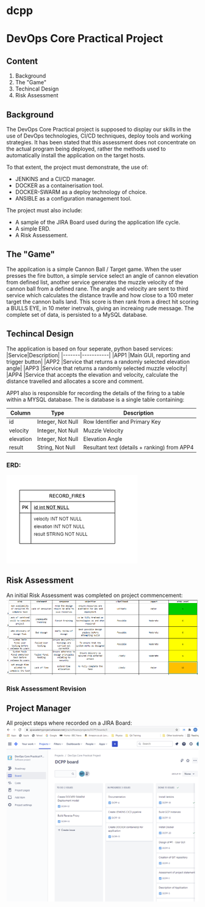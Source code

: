 # dcpp
# DevOps Core Practical Project

## Content
1. Background
2. The "Game"
3. Techincal Design
3. Risk Assessment 


## Background
The DevOps Core Practical project is supposed to display our skills in the use of DevOps technologies, CI/CD techniques, deploy tools and working strategies. It has been stated that this assessment does not concentrate on the actual program being deployed, rather the methods used to automatically install the application on the target hosts.

To that extent, the project must demonstrate, the use of:
* JENKINS and a CI/CD manager.
* DOCKER as a containerisation tool.
* DOCKER-SWARM as a deploy technology of choice.
* ANSIBLE as a configuration management tool.

The project must also include:
* A sample of the JIRA Board used during the application life cycle.
* A simple ERD.
* A Risk Assessement.


## The "Game"
The appilcation is a simple Cannon Ball / Target game. When the user presses the fire 
button, a simple service select an angle of cannon elevation from defined list, 
another service generates the muzzle velocity of the cannon ball from a defined rane.
The angle and velocity are sent to third service which calculates the distance travlle and how close to a 100 meter target the cannon balls land. This score is then rank from 
a direct hit scoring a BULLS EYE, in 10 meter inetrvals, giving an increaing rude message.
The complete set of data, is persisted to a MySQL database.


## Techincal Design
The application is based on four seperate, python based services:
|Service|Description|
|-------|-----------|
|APP1   |Main GUI, reporting and trigger button|
|APP2   |Service that returns a randomly selected elevation angle|
|APP3   |Service that returns a randomly selected muzzle velocity|
|APP4   |Service that accepts the elevation and velocity, calculate the distance travelled and allocates a score and comment.

APP1 also is responsible for recording the details of the firing to a table within a MYSQL database. The is database is a single table containing:

|Column|Type|Description|
|------|----|-----------|
|id       |Integer, Not Null|Row Identifier and Primary Key|
|velocity |Integer, Not Null|Muzzle Velocity|
|elevation|Integer, Not Null|Elevation Angle|
|result   |String, Not Null|Resultant text (details + ranking) from APP4|

### ERD:

![ERD](images/dcpp_ERD.png)
 

## Risk Assessment
An initial Risk Assessment was completed on project commencement:
![Risk Assessment](images/dcpp_Risk_Assessment.PNG)

### Risk Assessment Revision


## Project Manager
All project steps where recorded on a JIRA Board:
![JIRA Board](images/dcpp_JIRA_bord.PNG)

